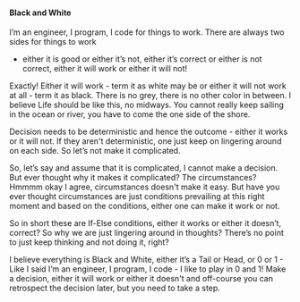 #### Black and White

I’m an engineer, I program, I code for things to work. There are always two sides for things to work

- either it is good or either it’s not, either it’s correct or either is not correct, either it will
  work or either it will not!

Exactly! Either it will work - term it as white may be or either it will not work at all - term it
as black. There is no grey, there is no other color in between. I believe Life should be like this,
no midways. You cannot really keep sailing in the ocean or river, you have to come the one side of
the shore.

Decision needs to be deterministic and hence the outcome - either it works or it will not. If they
aren't deterministic, one just keep on lingering around on each side. So let’s not make it
complicated.

So, let’s say and assume that it is complicated, I cannot make a decision. But ever thought why it
makes it complicated? The circumstances? Hmmmm okay I agree, circumstances doesn't make it easy. But
have you ever thought circumstances are just conditions prevailing at this right moment and based on
the conditions, either one can make it work or not.

So in short these are If-Else conditions, either it works or either it doesn’t, correct? So why we
are just lingering around in thoughts? There’s no point to just keep thinking and not doing it,
right?

I believe everything is Black and White, either it’s a Tail or Head, or 0 or 1 - Like I said I’m an
engineer, I program, I code - I like to play in 0 and 1! Make a decision, either it will work or
either it doesn't and off-course you can retrospect the decision later, but you need to take a step. 